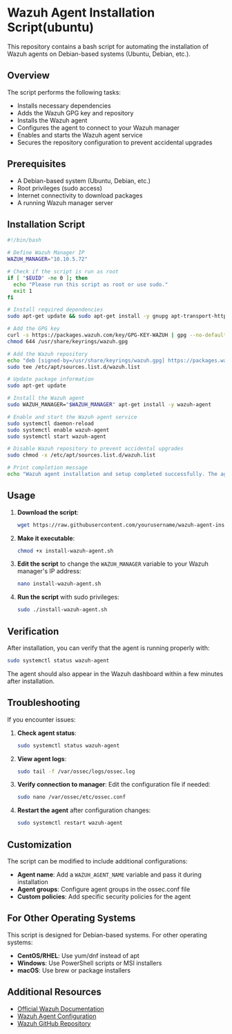 # Wazuh Agent Installation Script(ubuntu)

This repository contains a bash script for automating the installation of Wazuh agents on Debian-based systems (Ubuntu, Debian, etc.).

## Overview

The script performs the following tasks:
- Installs necessary dependencies
- Adds the Wazuh GPG key and repository
- Installs the Wazuh agent
- Configures the agent to connect to your Wazuh manager
- Enables and starts the Wazuh agent service
- Secures the repository configuration to prevent accidental upgrades

## Prerequisites

- A Debian-based system (Ubuntu, Debian, etc.)
- Root privileges (sudo access)
- Internet connectivity to download packages
- A running Wazuh manager server

## Installation Script

```bash
#!/bin/bash

# Define Wazuh Manager IP
WAZUH_MANAGER="10.10.5.72"

# Check if the script is run as root
if [ "$EUID" -ne 0 ]; then
  echo "Please run this script as root or use sudo."
  exit 1
fi

# Install required dependencies
sudo apt-get update && sudo apt-get install -y gnupg apt-transport-https

# Add the GPG key
curl -s https://packages.wazuh.com/key/GPG-KEY-WAZUH | gpg --no-default-keyring --keyring gnupg-ring:/usr/share/keyrings/wazuh.gpg --import && \
chmod 644 /usr/share/keyrings/wazuh.gpg

# Add the Wazuh repository
echo "deb [signed-by=/usr/share/keyrings/wazuh.gpg] https://packages.wazuh.com/4.x/apt/ stable main" | \
sudo tee /etc/apt/sources.list.d/wazuh.list

# Update package information
sudo apt-get update

# Install the Wazuh agent
sudo WAZUH_MANAGER="$WAZUH_MANAGER" apt-get install -y wazuh-agent

# Enable and start the Wazuh agent service
sudo systemctl daemon-reload
sudo systemctl enable wazuh-agent
sudo systemctl start wazuh-agent

# Disable Wazuh repository to prevent accidental upgrades
sudo chmod -x /etc/apt/sources.list.d/wazuh.list

# Print completion message
echo "Wazuh agent installation and setup completed successfully. The agent is now connected to the Wazuh manager at $WAZUH_MANAGER."
```

## Usage

1. **Download the script**:
   ```bash
   wget https://raw.githubusercontent.com/yourusername/wazuh-agent-installer/main/install-wazuh-agent.sh
   ```

2. **Make it executable**:
   ```bash
   chmod +x install-wazuh-agent.sh
   ```

3. **Edit the script** to change the `WAZUH_MANAGER` variable to your Wazuh manager's IP address:
   ```bash
   nano install-wazuh-agent.sh
   ```

4. **Run the script** with sudo privileges:
   ```bash
   sudo ./install-wazuh-agent.sh
   ```

## Verification

After installation, you can verify that the agent is running properly with:

```bash
sudo systemctl status wazuh-agent
```

The agent should also appear in the Wazuh dashboard within a few minutes after installation.

## Troubleshooting

If you encounter issues:

1. **Check agent status**:
   ```bash
   sudo systemctl status wazuh-agent
   ```

2. **View agent logs**:
   ```bash
   sudo tail -f /var/ossec/logs/ossec.log
   ```

3. **Verify connection to manager**:
   Edit the configuration file if needed:
   ```bash
   sudo nano /var/ossec/etc/ossec.conf
   ```

4. **Restart the agent** after configuration changes:
   ```bash
   sudo systemctl restart wazuh-agent
   ```

## Customization

The script can be modified to include additional configurations:

- **Agent name**: Add a `WAZUH_AGENT_NAME` variable and pass it during installation
- **Agent groups**: Configure agent groups in the ossec.conf file
- **Custom policies**: Add specific security policies for the agent

## For Other Operating Systems

This script is designed for Debian-based systems. For other operating systems:

- **CentOS/RHEL**: Use yum/dnf instead of apt
- **Windows**: Use PowerShell scripts or MSI installers
- **macOS**: Use brew or package installers

## Additional Resources

- [Official Wazuh Documentation](https://documentation.wazuh.com/current/installation-guide/wazuh-agent/index.html)
- [Wazuh Agent Configuration](https://documentation.wazuh.com/current/user-manual/agents/agent-configuration.html)
- [Wazuh GitHub Repository](https://github.com/wazuh/wazuh)
